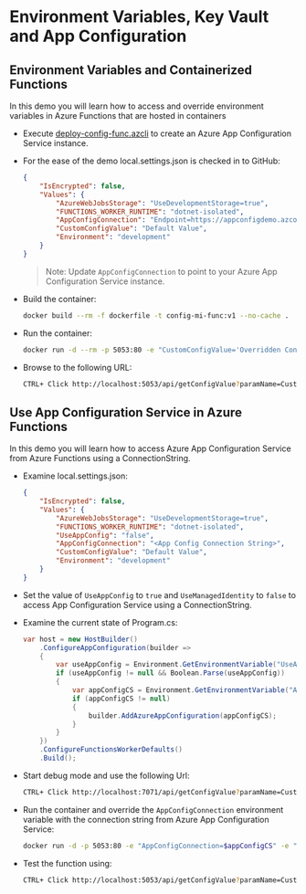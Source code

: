 # Environment Variables, Key Vault and App Configuration

## Environment Variables and Containerized Functions

In this demo you will learn how to access and override environment variables in Azure Functions that are hosted in containers

- Execute [deploy-config-func.azcli](deploy-config-func.azcli) to create an Azure App Configuration Service instance.

- For the ease of the demo local.settings.json is checked in to GitHub:

    ```json
    {
        "IsEncrypted": false,
        "Values": {
            "AzureWebJobsStorage": "UseDevelopmentStorage=true",
            "FUNCTIONS_WORKER_RUNTIME": "dotnet-isolated",
            "AppConfigConnection": "Endpoint=https://appconfigdemo.azconfig.io;Id=xxxxxx;Secret=xxxxxx",
            "CustomConfigValue": "Default Value",
            "Environment": "development"
        }
    }
    ```

    >Note: Update `AppConfigConnection` to point to your Azure App Configuration Service instance.

- Build the container:

    ```bash
    docker build --rm -f dockerfile -t config-mi-func:v1 --no-cache .
    ```

- Run the container:

    ```bash
    docker run -d --rm -p 5053:80 -e "CustomConfigValue='Overridden Config Value'" config-mi-func:v1
    ```

- Browse to the following URL:

    ```bash
    CTRL+ Click http://localhost:5053/api/getConfigValue?paramName=CustomConfigValue
    ```

## Use App Configuration Service in Azure Functions

In this demo you will learn how to access Azure App Configuration Service from Azure Functions using a ConnectionString.

- Examine local.settings.json:

    ```json
    {
        "IsEncrypted": false,
        "Values": {
            "AzureWebJobsStorage": "UseDevelopmentStorage=true",
            "FUNCTIONS_WORKER_RUNTIME": "dotnet-isolated",
            "UseAppConfig": "false",
            "AppConfigConnection": "<App Config Connection String>",
            "CustomConfigValue": "Default Value",
            "Environment": "development"
        }
    }
    ```

- Set the value of `UseAppConfig` to `true` and `UseManagedIdentity` to `false` to access App Configuration Service using a ConnectionString.

- Examine the current state of Program.cs:

    ```c#
    var host = new HostBuilder()
        .ConfigureAppConfiguration(builder =>
        {
            var useAppConfig = Environment.GetEnvironmentVariable("UseAppConfig");        
            if (useAppConfig != null && Boolean.Parse(useAppConfig))
            {            
                var appConfigCS = Environment.GetEnvironmentVariable("AppConfigConnection");
                if (appConfigCS != null)
                {
                    builder.AddAzureAppConfiguration(appConfigCS);
                }
            }
        })
        .ConfigureFunctionsWorkerDefaults()
        .Build();
    ```

- Start debug mode and use the following Url:

    ```bash
    CTRL+ Click http://localhost:7071/api/getConfigValue?paramName=CustomConfigValue
    ```

- Run the container and override the `AppConfigConnection` environment variable with the connection string from Azure App Configuration Service:

    ```bash
    docker run -d -p 5053:80 -e "AppConfigConnection=$appConfigCS" -e "UseAppConfig=true"  config-mi-func:v1
    ```

- Test the function using:

    ```bash
    CTRL+ Click http://localhost:5053/api/getConfigValue?paramName=CustomConfigValue
    ```